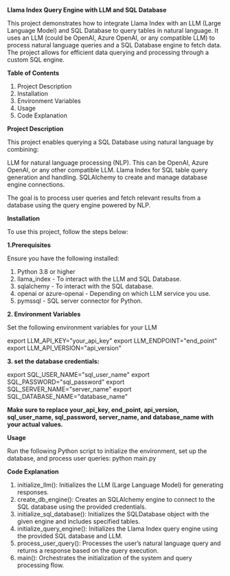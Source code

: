 **Llama Index Query Engine with LLM and SQL Database**

This project demonstrates how to integrate Llama Index with an LLM (Large Language Model) and SQL Database to query tables in natural language.
It uses an LLM (could be OpenAI, Azure OpenAI, or any compatible LLM) to process natural language queries and a SQL Database engine to fetch data. 
The project allows for efficient data querying and processing through a custom SQL engine.

**Table of Contents**
1. Project Description
2. Installation
3. Environment Variables
4. Usage
5. Code Explanation


**Project Description**

This project enables querying a SQL Database using natural language by combining:

  LLM for natural language processing (NLP). This can be OpenAI, Azure OpenAI, or any other compatible LLM.
  Llama Index for SQL table query generation and handling.
  SQLAlchemy to create and manage database engine connections.

The goal is to process user queries and fetch relevant results from a database using the query engine powered by NLP.

**Installation**

To use this project, follow the steps below:

**1.Prerequisites**

Ensure you have the following installed:

1. Python 3.8 or higher
2. llama_index - To interact with the LLM and SQL Database.
3. sqlalchemy - To interact with the SQL database.
4. openai or azure-openai - Depending on which LLM service you use.
5. pymssql - SQL server connector for Python.
   
**2. Environment Variables**

Set the following environment variables for your LLM

export LLM_API_KEY="your_api_key"
export LLM_ENDPOINT="end_point"
export LLM_API_VERSION="api_version"

**3. set the database credentials:**

export SQL_USER_NAME="sql_user_name"
export SQL_PASSWORD="sql_password"
export SQL_SERVER_NAME="server_name"
export SQL_DATABASE_NAME="database_name"

**Make sure to replace your_api_key, end_point, api_version, sql_user_name, sql_password, server_name, and database_name with your actual values.**

**Usage**

Run the following Python script to initialize the environment, set up the database, and process user queries:
python main.py

**Code Explanation**

1. initialize_llm(): Initializes the LLM (Large Language Model) for generating responses.
2. create_db_engine(): Creates an SQLAlchemy engine to connect to the SQL database using the provided credentials.
3. initialize_sql_database(): Initializes the SQLDatabase object with the given engine and includes specified tables.
4. initialize_query_engine(): Initializes the Llama Index query engine using the provided SQL database and LLM.
5. process_user_query(): Processes the user’s natural language query and returns a response based on the query execution.
6. main(): Orchestrates the initialization of the system and query processing flow.
